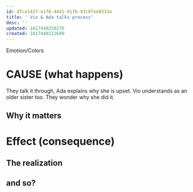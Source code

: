 ```yaml
---
id: d7ce143f-e1f8-4441-91fb-93c07ee8533e
title: ' Vio & Ada talks process'
desc: ''
updated: 1617448258276
created: 1617448212609
---
```

Emotion/Colors
>

# CAUSE (what happens)
They talk it through, Ada explains why she is upset. Vio understands as an older sister too. They wonder why she did it.

##  Why it matters


# Effect (consequence) 

## The realization

## and so?
